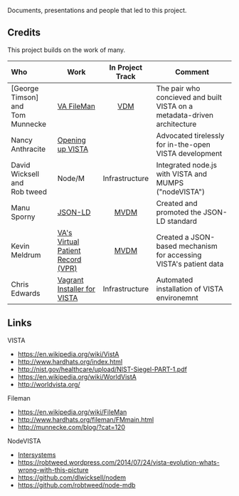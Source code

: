 Documents, presentations and people that led to this project.

## Credits
This project builds on the work of many.

Who | Work | In Project Track  | Comment
:--- | --- | :---: | ---
[George Timson] and <br>Tom Munnecke | [VA FileMan](https://en.wikipedia.org/wiki/FileMan) | [VDM](https://github.com/vistadataproject/VDM) | The pair who concieved and built VISTA on a metadata-driven architecture
Nancy Anthracite | [Opening up VISTA](http://worldvista.org) | &nbsp;  | Advocated tirelessly for in-the-open VISTA development
David Wicksell and <br>Rob tweed | Node/M | Infrastructure | Integrated node.js with VISTA and MUMPS ("nodeVISTA")
Manu Sporny | [JSON-LD](http://json-ld.org/) | [MVDM](https://github.com/vistadataproject/MVDM) |  Created and promoted the JSON-LD standard
Kevin Meldrum | [VA's Virtual Patient Record (VPR)](http://www.va.gov/vdl/application.asp?appid=197) | [MVDM](https://github.com/vistadataproject/MVDM) |  Created a JSON-based mechanism for accessing VISTA's patient data 
Chris Edwards | [Vagrant Installer for VISTA](https://www.osehra.org/blog/automated-vista-installation-and-testing-using-vagrant) | Infrastructure | Automated installation of VISTA environemnt

## Links

VISTA
* https://en.wikipedia.org/wiki/VistA
* http://www.hardhats.org/index.html
* http://nist.gov/healthcare/upload/NIST-Siegel-PART-1.pdf
* https://en.wikipedia.org/wiki/WorldVistA
* http://worldvista.org/


Fileman
* https://en.wikipedia.org/wiki/FileMan
* http://www.hardhats.org/fileman/FMmain.html
* http://munnecke.com/blog/?cat=120


NodeVISTA
* [Intersystems](https://www.google.com/search?q=intersystems+cache+node.js+VISTA&espv=2&biw=1025&bih=666&source=lnms&tbm=isch&sa=X&ved=0ahUKEwiLtN7gmqjKAhUELaYKHaoODKAQ_AUICCgD&dpr=1.25#imgrc=_)
* https://robtweed.wordpress.com/2014/07/24/vista-evolution-whats-wrong-with-this-picture
* https://github.com/dlwicksell/nodem
* https://github.com/robtweed/node-mdb

